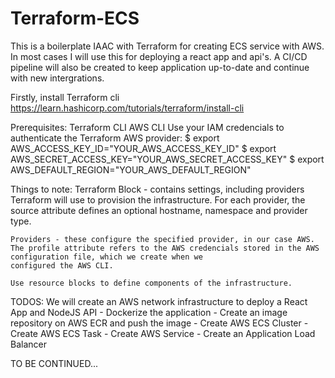 # Terraform-ECS
This is a boilerplate IAAC with Terraform for creating ECS service with AWS.  In most cases I will use this for deploying a react app and api's. A CI/CD pipeline will also be created to keep application up-to-date and continue with new intergrations.

Firstly, install Terraform cli
https://learn.hashicorp.com/tutorials/terraform/install-cli


Prerequisites:
  Terraform CLI
  AWS CLI
  Use your IAM credencials to authenticate the Terraform AWS provider:
    $ export AWS_ACCESS_KEY_ID="YOUR_AWS_ACCESS_KEY_ID"
    $ export AWS_SECRET_ACCESS_KEY="YOUR_AWS_SECRET_ACCESS_KEY"
    $ export AWS_DEFAULT_REGION="YOUR_AWS_DEFAULT_REGION"
    
Things to note:
    Terraform Block - contains settings, including providers Terraform will use to provision the infrastructure.
    For each provider, the source attribute defines an optional hostname, namespace and provider type.
    
    Providers - these configure the specified provider, in our case AWS.
    The profile attribute refers to the AWS credencials stored in the AWS configuration file, which we create when we
    configured the AWS CLI.
    
    Use resource blocks to define components of the infrastructure. 
        
TODOS:
    We will create an AWS network infrastructure to deploy a React App and NodeJS API
        - Dockerize the application
        - Create an image repository on AWS ECR and push the image
        - Create AWS ECS Cluster
        - Create AWS ECS Task
        - Create AWS Service
        - Create an Application Load Balancer
        
TO BE CONTINUED...
